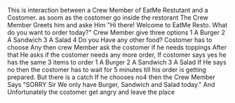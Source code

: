 This is interaction between a Crew Member of EatMe Restutant and a Costomer.
as soom as the costomer go inside the restorant The Crew Member Greets him and aske Him "Hi there! Welcome to EatMe Resto. What do you want to order today?"
Crew Member give three options
1 A Burger
2 A Sandwich
3 A Salad
4 Do you Have  any other food?
Costomer has to choose Any
then crew Member ask the costomer if he needs toppings
After that He asks if the costomer needs any more order,
If costomer says yes he has the same 3 items to order
1 A Burger
2 A Sandwich
3 A Salad
If He says no then the costomer has to wait for 5 minutes till his order is getting prepared.
But there is a catch If he chooses no4 then the Crew Member Says "SORRY Sir We  only have Burger, Sandwich and Salad today."
And Unfortunately the costomer get angry and leave the place
